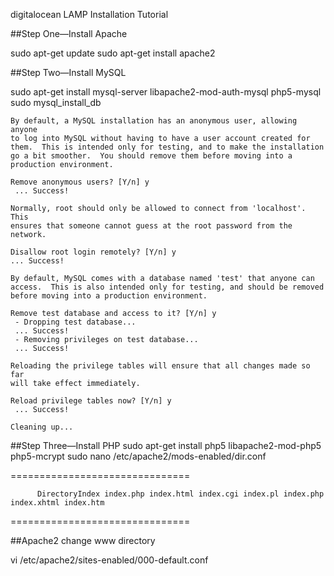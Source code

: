 digitalocean LAMP Installation Tutorial

##Step One—Install Apache

sudo apt-get update
sudo apt-get install apache2

##Step Two—Install MySQL

sudo apt-get install mysql-server libapache2-mod-auth-mysql php5-mysql
sudo mysql_install_db

```
By default, a MySQL installation has an anonymous user, allowing anyone
to log into MySQL without having to have a user account created for
them.  This is intended only for testing, and to make the installation
go a bit smoother.  You should remove them before moving into a
production environment.

Remove anonymous users? [Y/n] y                                            
 ... Success!

Normally, root should only be allowed to connect from 'localhost'.  This
ensures that someone cannot guess at the root password from the network.

Disallow root login remotely? [Y/n] y
... Success!

By default, MySQL comes with a database named 'test' that anyone can
access.  This is also intended only for testing, and should be removed
before moving into a production environment.

Remove test database and access to it? [Y/n] y
 - Dropping test database...
 ... Success!
 - Removing privileges on test database...
 ... Success!

Reloading the privilege tables will ensure that all changes made so far
will take effect immediately.

Reload privilege tables now? [Y/n] y
 ... Success!

Cleaning up...
```

##Step Three—Install PHP
sudo apt-get install php5 libapache2-mod-php5 php5-mcrypt
sudo nano /etc/apache2/mods-enabled/dir.conf

===============================
<IfModule mod_dir.c>

          DirectoryIndex index.php index.html index.cgi index.pl index.php index.xhtml index.htm

</IfModule>
===============================


##Apache2 change www directory

vi /etc/apache2/sites-enabled/000-default.conf

